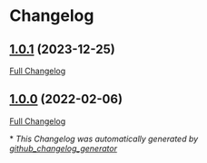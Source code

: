 # Changelog

## [1.0.1](https://github.com/buluma/ansible-role-vim/tree/1.0.1) (2023-12-25)

[Full Changelog](https://github.com/buluma/ansible-role-vim/compare/1.0.0...1.0.1)

## [1.0.0](https://github.com/buluma/ansible-role-vim/tree/1.0.0) (2022-02-06)

[Full Changelog](https://github.com/buluma/ansible-role-vim/compare/18fb03402d744b74e52eabef640b12fe0ff94c19...1.0.0)



\* *This Changelog was automatically generated by [github_changelog_generator](https://github.com/github-changelog-generator/github-changelog-generator)*
